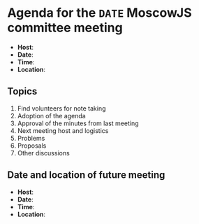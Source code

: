 # Agenda for the `DATE` MoscowJS committee meeting

- **Host**:
- **Date**:
- **Time**:
- **Location**: 

## Topics

1. Find volunteers for note taking
1. Adoption of the agenda
1. Approval of the minutes from last meeting
1. Next meeting host and logistics
1. Problems
1. Proposals
1. Other discussions

## Date and location of future meeting

- **Host**:
- **Date**:
- **Time**:
- **Location**:
